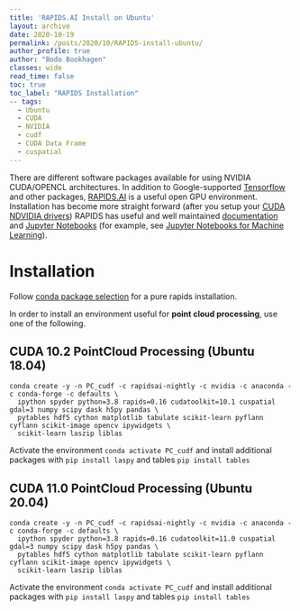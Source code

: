```yaml
---
title: 'RAPIDS.AI Install on Ubuntu'
layout: archive
date: 2020-10-19
permalink: /posts/2020/10/RAPIDS-install-ubuntu/
author_profile: true
author: "Bodo Bookhagen"
classes: wide
read_time: false
toc: true
toc_label: "RAPIDS Installation"
-- tags:
  - Ubuntu
  - CUDA
  - NVIDIA
  - cudf
  - CUDA Data Frame
  - cuspatial
---
```


There are different software packages available for using NVIDIA CUDA/OPENCL architectures. In addition to Google-supported [Tensorflow](https://www.tensorflow.org/) and other packages, [RAPIDS.AI](https://rapids.ai/) is a useful open GPU environment. Installation has become more straight forward (after you setup your [CUDA NDVIDIA drivers](/posts/2020/10/CUDA-install-ubuntu/))
RAPIDS has useful and well maintained [documentation](https://docs.rapids.ai/) and [Jupyter Notebooks](https://github.com/rapidsai/notebooks) (for example, see [Jupyter Notebooks for Machine Learning](https://github.com/rapidsai/cuml/tree/branch-0.16/notebooks)).

# Installation
Follow [conda package selection](https://rapids.ai/start.html#get-rapids) for a pure rapids installation.

In order to install an environment useful for **point cloud processing**, use one of the following.

## CUDA 10.2 PointCloud Processing (Ubuntu 18.04)

```
conda create -y -n PC_cudf -c rapidsai-nightly -c nvidia -c anaconda -c conda-forge -c defaults \
  ipython spyder python=3.8 rapids=0.16 cudatoolkit=10.1 cuspatial gdal=3 numpy scipy dask h5py pandas \
  pytables hdf5 cython matplotlib tabulate scikit-learn pyflann cyflann scikit-image opencv ipywidgets \
  scikit-learn laszip liblas
```

Activate the environment `conda activate PC_cudf` and install additional packages with `pip install laspy` and tables `pip install tables`

## CUDA 11.0 PointCloud Processing (Ubuntu 20.04)

```
conda create -y -n PC_cudf -c rapidsai-nightly -c nvidia -c anaconda -c conda-forge -c defaults \
  ipython spyder python=3.8 rapids=0.16 cudatoolkit=11.0 cuspatial gdal=3 numpy scipy dask h5py pandas \
  pytables hdf5 cython matplotlib tabulate scikit-learn pyflann cyflann scikit-image opencv ipywidgets \
  scikit-learn laszip liblas
```

Activate the environment `conda activate PC_cudf` and install additional packages with `pip install laspy` and tables `pip install tables`
